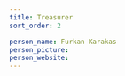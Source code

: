 ```yaml
---
title: Treasurer
sort_order: 2

person_name: Furkan Karakas
person_picture: 
person_website: 
---
```

